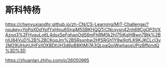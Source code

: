 # 斯科特杨




https://chenyuxiaodhr.github.io/zh-CN/CS-Learning/MIT-Challenge/?nsukey=YoPqXDdYpfYxHinu6SjraiM5SBKHQQTrCNcxysn42nh69CgOP3VXAzoq3%2FHvauLo6L4dsxSeFqhaoOdS6mFhRM0k2hl75jKqlHBwn7Btk%2BnIU84VuD%2B%2BCKoqJm%2BSRsxnbw2HfSRGh1Y9w9ofLK9KJKCLcl3v2M29UHohUHFzlIOXBDtUH3d6pB8KtMi7A3QLpaQoiWwhaosUPizBffpndQ%3D%3D




https://zhuanlan.zhihu.com/p/26050965





